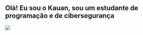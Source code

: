 ## Olá! Eu sou o Kauan, sou um estudante de programação e de cibersegurança
<picture>
  <source
    srcset="https://github-readme-stats.vercel.app/api?username=faylun&show_icons=true&theme=onedark"
    media="(prefers-color-scheme: onedark)"
  />
  <source
    srcset="https://github-readme-stats.vercel.app/api?username=faylun&show_icons=true"
    media="(prefers-color-scheme: light), (prefers-color-scheme: no-preference)"
  />
  <img src="https://github-readme-stats.vercel.app/api?username=faylun&show_icons=true" />
</picture>
